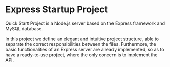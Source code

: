 # Express Startup Project

Quick Start Project is a Node.js server based on the Express framework and MySQL database.  

In this project we define an elegant and intuitive project structure, able to separate the correct responsibilities between the files. 
Furthermore, the basic functionalities of an Express server are already implemented, so as to have a ready-to-use project, where the only concern is to implement the API.
